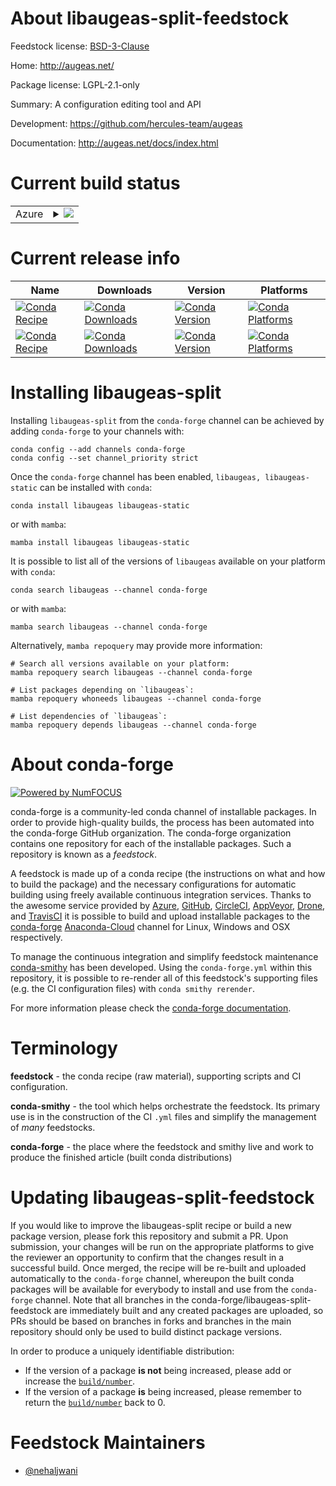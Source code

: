 About libaugeas-split-feedstock
===============================

Feedstock license: [BSD-3-Clause](https://github.com/conda-forge/libaugeas-split-feedstock/blob/main/LICENSE.txt)

Home: http://augeas.net/

Package license: LGPL-2.1-only

Summary: A configuration editing tool and API

Development: https://github.com/hercules-team/augeas

Documentation: http://augeas.net/docs/index.html

Current build status
====================


<table>
    
  <tr>
    <td>Azure</td>
    <td>
      <details>
        <summary>
          <a href="https://dev.azure.com/conda-forge/feedstock-builds/_build/latest?definitionId=12806&branchName=main">
            <img src="https://dev.azure.com/conda-forge/feedstock-builds/_apis/build/status/libaugeas-split-feedstock?branchName=main">
          </a>
        </summary>
        <table>
          <thead><tr><th>Variant</th><th>Status</th></tr></thead>
          <tbody><tr>
              <td>linux_64</td>
              <td>
                <a href="https://dev.azure.com/conda-forge/feedstock-builds/_build/latest?definitionId=12806&branchName=main">
                  <img src="https://dev.azure.com/conda-forge/feedstock-builds/_apis/build/status/libaugeas-split-feedstock?branchName=main&jobName=linux&configuration=linux%20linux_64_" alt="variant">
                </a>
              </td>
            </tr><tr>
              <td>osx_64</td>
              <td>
                <a href="https://dev.azure.com/conda-forge/feedstock-builds/_build/latest?definitionId=12806&branchName=main">
                  <img src="https://dev.azure.com/conda-forge/feedstock-builds/_apis/build/status/libaugeas-split-feedstock?branchName=main&jobName=osx&configuration=osx%20osx_64_" alt="variant">
                </a>
              </td>
            </tr>
          </tbody>
        </table>
      </details>
    </td>
  </tr>
</table>

Current release info
====================

| Name | Downloads | Version | Platforms |
| --- | --- | --- | --- |
| [![Conda Recipe](https://img.shields.io/badge/recipe-libaugeas-green.svg)](https://anaconda.org/conda-forge/libaugeas) | [![Conda Downloads](https://img.shields.io/conda/dn/conda-forge/libaugeas.svg)](https://anaconda.org/conda-forge/libaugeas) | [![Conda Version](https://img.shields.io/conda/vn/conda-forge/libaugeas.svg)](https://anaconda.org/conda-forge/libaugeas) | [![Conda Platforms](https://img.shields.io/conda/pn/conda-forge/libaugeas.svg)](https://anaconda.org/conda-forge/libaugeas) |
| [![Conda Recipe](https://img.shields.io/badge/recipe-libaugeas--static-green.svg)](https://anaconda.org/conda-forge/libaugeas-static) | [![Conda Downloads](https://img.shields.io/conda/dn/conda-forge/libaugeas-static.svg)](https://anaconda.org/conda-forge/libaugeas-static) | [![Conda Version](https://img.shields.io/conda/vn/conda-forge/libaugeas-static.svg)](https://anaconda.org/conda-forge/libaugeas-static) | [![Conda Platforms](https://img.shields.io/conda/pn/conda-forge/libaugeas-static.svg)](https://anaconda.org/conda-forge/libaugeas-static) |

Installing libaugeas-split
==========================

Installing `libaugeas-split` from the `conda-forge` channel can be achieved by adding `conda-forge` to your channels with:

```
conda config --add channels conda-forge
conda config --set channel_priority strict
```

Once the `conda-forge` channel has been enabled, `libaugeas, libaugeas-static` can be installed with `conda`:

```
conda install libaugeas libaugeas-static
```

or with `mamba`:

```
mamba install libaugeas libaugeas-static
```

It is possible to list all of the versions of `libaugeas` available on your platform with `conda`:

```
conda search libaugeas --channel conda-forge
```

or with `mamba`:

```
mamba search libaugeas --channel conda-forge
```

Alternatively, `mamba repoquery` may provide more information:

```
# Search all versions available on your platform:
mamba repoquery search libaugeas --channel conda-forge

# List packages depending on `libaugeas`:
mamba repoquery whoneeds libaugeas --channel conda-forge

# List dependencies of `libaugeas`:
mamba repoquery depends libaugeas --channel conda-forge
```


About conda-forge
=================

[![Powered by
NumFOCUS](https://img.shields.io/badge/powered%20by-NumFOCUS-orange.svg?style=flat&colorA=E1523D&colorB=007D8A)](https://numfocus.org)

conda-forge is a community-led conda channel of installable packages.
In order to provide high-quality builds, the process has been automated into the
conda-forge GitHub organization. The conda-forge organization contains one repository
for each of the installable packages. Such a repository is known as a *feedstock*.

A feedstock is made up of a conda recipe (the instructions on what and how to build
the package) and the necessary configurations for automatic building using freely
available continuous integration services. Thanks to the awesome service provided by
[Azure](https://azure.microsoft.com/en-us/services/devops/), [GitHub](https://github.com/),
[CircleCI](https://circleci.com/), [AppVeyor](https://www.appveyor.com/),
[Drone](https://cloud.drone.io/welcome), and [TravisCI](https://travis-ci.com/)
it is possible to build and upload installable packages to the
[conda-forge](https://anaconda.org/conda-forge) [Anaconda-Cloud](https://anaconda.org/)
channel for Linux, Windows and OSX respectively.

To manage the continuous integration and simplify feedstock maintenance
[conda-smithy](https://github.com/conda-forge/conda-smithy) has been developed.
Using the ``conda-forge.yml`` within this repository, it is possible to re-render all of
this feedstock's supporting files (e.g. the CI configuration files) with ``conda smithy rerender``.

For more information please check the [conda-forge documentation](https://conda-forge.org/docs/).

Terminology
===========

**feedstock** - the conda recipe (raw material), supporting scripts and CI configuration.

**conda-smithy** - the tool which helps orchestrate the feedstock.
                   Its primary use is in the construction of the CI ``.yml`` files
                   and simplify the management of *many* feedstocks.

**conda-forge** - the place where the feedstock and smithy live and work to
                  produce the finished article (built conda distributions)


Updating libaugeas-split-feedstock
==================================

If you would like to improve the libaugeas-split recipe or build a new
package version, please fork this repository and submit a PR. Upon submission,
your changes will be run on the appropriate platforms to give the reviewer an
opportunity to confirm that the changes result in a successful build. Once
merged, the recipe will be re-built and uploaded automatically to the
`conda-forge` channel, whereupon the built conda packages will be available for
everybody to install and use from the `conda-forge` channel.
Note that all branches in the conda-forge/libaugeas-split-feedstock are
immediately built and any created packages are uploaded, so PRs should be based
on branches in forks and branches in the main repository should only be used to
build distinct package versions.

In order to produce a uniquely identifiable distribution:
 * If the version of a package **is not** being increased, please add or increase
   the [``build/number``](https://docs.conda.io/projects/conda-build/en/latest/resources/define-metadata.html#build-number-and-string).
 * If the version of a package **is** being increased, please remember to return
   the [``build/number``](https://docs.conda.io/projects/conda-build/en/latest/resources/define-metadata.html#build-number-and-string)
   back to 0.

Feedstock Maintainers
=====================

* [@nehaljwani](https://github.com/nehaljwani/)

